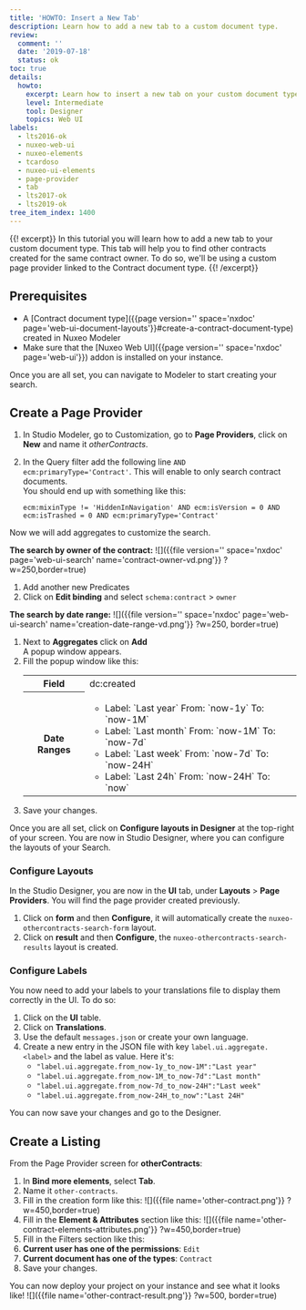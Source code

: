 ```yaml
---
title: 'HOWTO: Insert a New Tab'
description: Learn how to add a new tab to a custom document type.
review:
  comment: ''
  date: '2019-07-18'
  status: ok
toc: true
details:
  howto:
    excerpt: Learn how to insert a new tab on your custom document type
    level: Intermediate
    tool: Designer
    topics: Web UI
labels:
  - lts2016-ok
  - nuxeo-web-ui
  - nuxeo-elements
  - tcardoso
  - nuxeo-ui-elements
  - page-provider
  - tab
  - lts2017-ok
  - lts2019-ok
tree_item_index: 1400
---
```


{{! excerpt}}
In this tutorial you will learn how to add a new tab to your custom document type. This tab will help you to find other contracts created for the same contract owner. To do so, we'll be using a custom page provider linked to the Contract document type.
{{! /excerpt}}

## Prerequisites

- A [Contract document type]({{page version='' space='nxdoc' page='web-ui-document-layouts'}}#create-a-contract-document-type) created in Nuxeo Modeler
- Make sure that the [Nuxeo Web UI]({{page version='' space='nxdoc' page='web-ui'}}) addon is installed on your instance.

Once you are all set, you can navigate to Modeler to start creating your search.

## Create a Page Provider

1. In Studio Modeler, go to Customization, go to **Page Providers**, click on **New** and name it _otherContracts_.
1. In the Query filter add the following line `AND ecm:primaryType='Contract'`. This will enable to only search contract documents.</br>
   You should end up with something like this:

   ```
   ecm:mixinType != 'HiddenInNavigation' AND ecm:isVersion = 0 AND ecm:isTrashed = 0 AND ecm:primaryType='Contract'
   ```

Now we will add aggregates to customize the search.

**The search by owner of the contract:**
![]({{file version='' space='nxdoc' page='web-ui-search' name='contract-owner-vd.png'}} ?w=250,border=true)

1. Add another new Predicates
1. Click on **Edit binding** and select `schema:contract` > `owner`

**The search by date range:**
![]({{file version='' space='nxdoc' page='web-ui-search' name='creation-date-range-vd.png'}} ?w=250, border=true)

1. Next to **Aggregates** click on **Add**</br>
   A popup window appears.
1. Fill the popup window like this:
   <div class="table-scroll">
   <table class="hover">
   <tbody>
   <tr>
   <th colspan="1">Field</th>
   <td colspan="1">dc:created</td>
   </tr>
   <tr>
   <th colspan="1">Date Ranges</th><td colspan="1">
   <ul>
       <li>Label: `Last year` From: `now-1y` To: `now-1M`</li>
       <li>Label: `Last month` From: `now-1M` To: `now-7d`</li>
       <li>Label: `Last week` From: `now-7d` To: `now-24H`</li>
       <li>Label: `Last 24h` From: `now-24H` To: `now`</li>
   </ul>
   </td>
   </tr>
   </tbody>
   </table>
   </div>
1. Save your changes.

Once you are all set, click on **Configure layouts in Designer** at the top-right of your screen.
You are now in Studio Designer, where you can configure the layouts of your Search.

### Configure Layouts

In the Studio Designer, you are now in the **UI** tab, under **Layouts** > **Page Providers**. You will find the page provider created previously.

1. Click on **form** and then **Configure**, it will automatically create the `nuxeo-othercontracts-search-form` layout.
1. Click on **result** and then **Configure**, the `nuxeo-othercontracts-search-results` layout is created.

### Configure Labels

You now need to add your labels to your translations file to display them correctly in the UI. To do so:

1. Click on the **UI** table.
1. Click on **Translations**.
1. Use the default `messages.json` or create your own language.
1. Create a new entry in the JSON file with key `label.ui.aggregate.<label>` and the label as value. Here it's:
    - `"label.ui.aggregate.from_now-1y_to_now-1M":"Last year"`
    - `"label.ui.aggregate.from_now-1M_to_now-7d":"Last month"`
    - `"label.ui.aggregate.from_now-7d_to_now-24H":"Last week"`
    - `"label.ui.aggregate.from_now-24H_to_now":"Last 24H"`

You can now save your changes and go to the Designer.

## Create a Listing

From the Page Provider screen for **otherContracts**:

1. In **Bind more elements**, select **Tab**.
1. Name it `other-contracts`.
1. Fill in the creation form like this:
   ![]({{file name='other-contract.png'}} ?w=450,border=true)
1. Fill in the **Element & Attributes** section like this:
   ![]({{file name='other-contract-elements-attributes.png'}} ?w=450,border=true)
1. Fill in the Filters section like this:
1. **Current user has one of the permissions**: `Edit`
1. **Current document has one of the types**: `Contract`
1. Save your changes.

You can now deploy your project on your instance and see what it looks like!
![]({{file name='other-contract-result.png'}} ?w=500, border=true)
